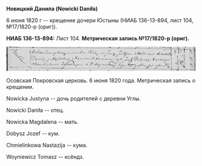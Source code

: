 **Новицкий Данила (Nowicki Daniła)**

6 июня 1820 г -- крещение дочери Юстыны (НИАБ 136-13-894, лист 104,
№17/1820-р (ориг)).

**НИАБ 136-13-894:** Лист 104. **Метрическая запись №17/1820-р (ориг).**

![](./media/0123ce735fab1d53002df016b604fd47a2dcc2ea.png)

Осовская Покровская церковь. 6 июня 1820 года. Метрическая запись о
крещении.

Nowicka Justyna -- дочь родителей с деревни Углы.

Nowicki Daniła -- отец.

Nowicka Magdalena -- мать.

Dobysz Jozef -- кум.

Chmielinkowa Nastazija -- кума.

Woyniewicz Tomasz -- ксёндз.
